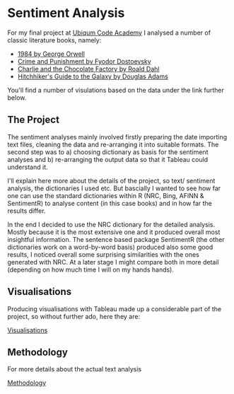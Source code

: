 # Sentiment Analysis

For my final project at [Ubiqum Code Academy](https://goo.gl/aEmoTQ) I analysed a number of classic literature books, namely:

- [1984 by George Orwell](https://en.wikipedia.org/wiki/Nineteen_Eighty-Four)
- [Crime and Punishment by Fyodor Dostoevsky](https://en.wikipedia.org/wiki/Crime_and_Punishment)
- [Charlie and the Chocolate Factory by Roald Dahl](https://en.wikipedia.org/wiki/Charlie_and_the_Chocolate_Factory)
- [Hitchhiker's Guide to the Galaxy by Douglas Adams](https://en.wikipedia.org/wiki/The_Hitchhiker%27s_Guide_to_the_Galaxy)

You'll find a number of visulations based on the data under the link further below.

## The Project

The sentiment analyses mainly involved firstly preparing the date importing text files, cleaning the data and re-arranging it into suitable formats. The second step was to a) choosing dictionary as basis for the sentiment analyses and b) re-arranging the output data so that it Tableau could understand it. 

I'll explain here more about the details of the project, so text/ sentiment analysis, the dictionaries I used etc. But bascially I wanted to see how far one can use the standard dictionaries within R (NRC, Bing, AFINN & SentimentR) to analyse content (in this case books) and in how far the results differ.

In the end I decided to use the NRC dictionary for the detailed analysis. Mostly because it is the most extensive one and it produced overall most insightful information. The sentence based package SentimentR (the other dictionaries work on a word-by-word basis) produced also some good results, I noticed overall some surprising similarities with the ones generated with NRC. At a later stage I might compare both in more detail (depending on how much time I will on my hands hands). 

## Visualisations

Producing visualisations with Tableau made up a considerable part of the project, so without further ado, here they are:

[Visualisations](sentiments_multiple.html)

## Methodology

For more details about the actual text analysis

[Methodology](methodology.md)
